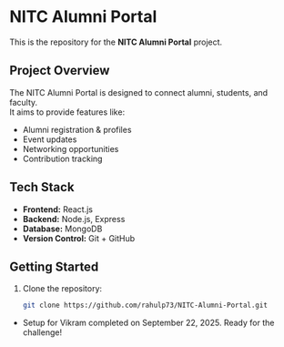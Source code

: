 # NITC Alumni Portal

This is the repository for the **NITC Alumni Portal** project.

## Project Overview
The NITC Alumni Portal is designed to connect alumni, students, and faculty.  
It aims to provide features like:
- Alumni registration & profiles
- Event updates
- Networking opportunities
- Contribution tracking

## Tech Stack
- **Frontend:** React.js
- **Backend:** Node.js, Express
- **Database:** MongoDB
- **Version Control:** Git + GitHub

## Getting Started
1. Clone the repository:
   ```bash
   git clone https://github.com/rahulp73/NITC-Alumni-Portal.git


- Setup for Vikram completed on September 22, 2025. Ready for the challenge!